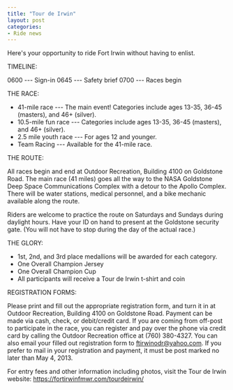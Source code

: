 ```yaml
---
title: "Tour de Irwin"
layout: post
categories:
- Ride news
---
```


Here's your opportunity to ride Fort Irwin without having to enlist.

TIMELINE:

0600 --- Sign-in
0645 --- Safety brief
0700 --- Races begin

THE RACE:

- 41-mile race --- The main event! Categories include ages 13-35, 36-45 (masters), and 46+ (silver).
- 10.5-mile fun race --- Categories include ages 13-35, 36-45 (masters), and 46+ (silver).
- 2.5 mile youth race --- For ages 12 and younger.
- Team Racing --- Available for the 41-mile race.

THE ROUTE:

All races begin and end at Outdoor Recreation, Building 4100 on Goldstone Road. The main race (41 miles) goes all the way to the NASA Goldstone Deep Space Communications Complex with a detour to the Apollo Complex. There will be water stations, medical personnel, and a bike mechanic available along the route.

Riders are welcome to practice the route on Saturdays and Sundays during daylight hours. Have your ID on hand to present at the Goldstone security gate. (You will not have to stop during the day of the actual race.)

THE GLORY:

- 1st, 2nd, and 3rd place medallions will be awarded for each category.
- One Overall Champion Jersey
- One Overall Champion Cup
- All participants will receive a Tour de Irwin t-shirt and coin

REGISTRATION FORMS:

Please print and fill out the appropriate registration form, and turn it in at Outdoor Recreation, Building 4100 on Goldstone Road. Payment can be made via cash, check, or debit/credit card.
If you are coming from off-post to participate in the race, you can register and pay over the phone via credit card by calling the Outdoor Recreation office at (760) 380-4327. You can also email your filled out registration form to ftirwinodr@yahoo.com. If you prefer to mail in your registration and payment, it must be post marked no later than May 4, 2013.

For entry fees and other information including photos, visit the Tour de Irwin website: https://fortirwinfmwr.com/tourdeirwin/